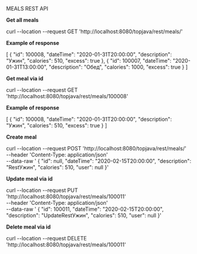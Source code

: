 MEALS REST API 

**Get all meals** 

curl --location --request GET 'http://localhost:8080/topjava/rest/meals/'

**Example of response**

[
    {
        "id": 100008,
        "dateTime": "2020-01-31T20:00:00",
        "description": "Ужин",
        "calories": 510,
        "excess": true
    },
    {
        "id": 100007,
        "dateTime": "2020-01-31T13:00:00",
        "description": "Обед",
        "calories": 1000,
        "excess": true
    }
]

**Get meal via id**

curl --location --request GET 'http://localhost:8080/topjava/rest/meals/100008'

**Example of response**

[
    {
        "id": 100008,
        "dateTime": "2020-01-31T20:00:00",
        "description": "Ужин",
        "calories": 510,
        "excess": true
    }
]

**Create meal**

curl --location --request POST 'http://localhost:8080/topjava/rest/meals/' \
--header 'Content-Type: application/json' \
--data-raw '
{
    "id": null,
    "dateTime": "2020-02-15T20:00:00",
    "description": "RestУжин",
    "calories": 510,
    "user": null
}'

**Update meal via id**

curl --location --request PUT 'http://localhost:8080/topjava/rest/meals/100011' \
--header 'Content-Type: application/json' \
--data-raw '
{
    "id": 100011,
    "dateTime": "2020-02-15T20:00:00",
    "description": "UpdateRestУжин",
    "calories": 510,
    "user": null
}'

**Delete meal via id**

curl --location --request DELETE 'http://localhost:8080/topjava/rest/meals/100011'

